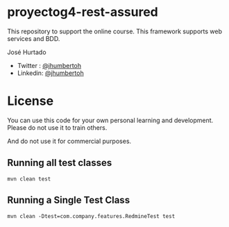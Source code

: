 # proyectog4-rest-assured
This repository to support the online course. This framework supports web services and BDD.

José Hurtado<br />
* Twitter : [@jhumbertoh](https://twitter.com/jhumbertoh) <br />
* Linkedin: [@jhumbertoh](https://www.linkedin.com/in/jhumbertoh/)

License
=======
You can use this code for your own personal learning and development. Please do not use it to train others. 

And do not use it for commercial purposes.

## Running  all test classes
    mvn clean test

## Running a Single Test Class
    mvn clean -Dtest=com.company.features.RedmineTest test